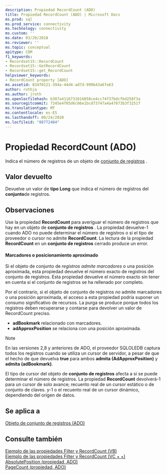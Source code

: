 ```yaml
---
description: Propiedad RecordCount (ADO)
title: Propiedad RecordCount (ADO) | Microsoft Docs
ms.prod: sql
ms.prod_service: connectivity
ms.technology: connectivity
ms.custom: ''
ms.date: 03/20/2018
ms.reviewer: ''
ms.topic: conceptual
apitype: COM
f1_keywords:
- Recordset15::RecordCount
- Recordset15::GetRecordCount
- Recordset15::get_RecordCount
helpviewer_keywords:
- RecordCount property [ADO]
ms.assetid: 834f0121-394a-44d4-ad7d-999b43a6fe63
author: rothja
ms.author: jroth
ms.openlocfilehash: b307a4116731016858ce4cc74f37bdcfbd258f3a
ms.sourcegitcommit: 7345e4f05d6c06e1bcd73747a4a47873b3f3251f
ms.translationtype: MT
ms.contentlocale: es-ES
ms.lasthandoff: 08/24/2020
ms.locfileid: "88772484"
---
```

# <a name="recordcount-property-ado"></a>Propiedad RecordCount (ADO)

Indica el número de registros de un objeto de [conjunto de registros](./recordset-object-ado.md) .
  
## <a name="return-value"></a>Valor devuelto

Devuelve un valor de **tipo Long** que indica el número de registros del **conjunto**de registros.
  
## <a name="remarks"></a>Observaciones

Use la propiedad **RecordCount** para averiguar el número de registros que hay en un objeto de **conjunto de registros** . La propiedad devuelve-1 cuando ADO no puede determinar el número de registros o si el tipo de proveedor o cursor no admite **RecordCount**. La lectura de la propiedad **RecordCount** en un **conjunto de registros** cerrado produce un error.

#### <a name="bookmarks-or-approximate-positioning"></a>Marcadores o posicionamiento aproximado

Si el objeto de conjunto de *registros admite marcadores* o una posición aproximada, esta propiedad devuelve el número exacto de registros del conjunto de registros. Esta propiedad devuelve el número exacto sin tener en cuenta si el conjunto de registros se ha rellenado por completo.

Por el contrario, si el objeto de conjunto de registros *no* admite marcadores o una posición aproximada, el acceso a esta propiedad podría suponer un consumo significativo de recursos. La purga se produce porque todos los registros deben recuperarse y contarse para devolver un valor de RecordCount preciso.

- **adBookmark** relacionado con marcadores.
- **adApproxPosition** se relaciona con una posición aproximada.

> [!NOTE]
> En las versiones 2,8 y anteriores de ADO, el proveedor SQLOLEDB captura todos los registros cuando se utiliza un cursor de servidor, a pesar de que el hecho de que devuelva **true** para ambos **admita (AdApproxPosition)** y **admita (adBookmark)**.
  
El tipo de cursor del objeto de **conjunto de registros** afecta a si se puede determinar el número de registros. La propiedad **RecordCount** devolverá-1 para un cursor de solo avance; recuento real de un cursor estático o de conjunto de claves. y-1 o el recuento real de un cursor dinámico, dependiendo del origen de datos.
  
## <a name="applies-to"></a>Se aplica a

[Objeto de conjunto de registros (ADO)](./recordset-object-ado.md)  
  
## <a name="see-also"></a>Consulte también

[Ejemplo de las propiedades Filter y RecordCount (VB)](./filter-and-recordcount-properties-example-vb.md)   
[Ejemplo de las propiedades Filter y RecordCount (VC + +)](./filter-and-recordcount-properties-example-vc.md)   
[AbsolutePosition (propiedad, ADO)](./absoluteposition-property-ado.md)   
[PageCount (propiedad, ADO)](./pagecount-property-ado.md)